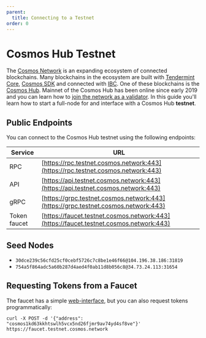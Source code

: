```yaml
---
parent:
  title: Connecting to a Testnet
order: 0
---
```


# Cosmos Hub Testnet

The [Cosmos Network](https://cosmos.network) is an expanding ecosystem of connected blockchains. Many blockchains in the ecosystem are built with [Tendermint Core](https://docs.tendermint.com/), [Cosmos SDK](https://docs.cosmos.network/) and connected with [IBC](https://ibcprotocol.org/). One of these blockchains is the [Cosmos Hub](https://cosmos.network/features). Mainnet of the Cosmos Hub has been online since early 2019 and you can learn how to [join the network as a validator](https://hub.cosmos.network). In this guide you'll learn how to start a full-node for and interface with a Cosmos Hub **testnet**.


## Public Endpoints

You can connect to the Cosmos Hub testnet using the following endpoints:

| Service      | URL                                                                                    |
| ------------ | -------------------------------------------------------------------------------------- |
| RPC          | [https://rpc.testnet.cosmos.network:443](https://rpc.testnet.cosmos.network:443)       |
| API          | [https://api.testnet.cosmos.network:443](https://api.testnet.cosmos.network:443)       |
| gRPC         | [https://grpc.testnet.cosmos.network:443](https://grpc.testnet.cosmos.network:443)     |
| Token faucet | [https://faucet.testnet.cosmos.network:443](https://faucet.testnet.cosmos.network:443) |

## Seed Nodes

* `30dce239c56cfd25cf0cebf5726c7c8be1e46f66@104.196.38.186:31819`
* `754a5f864adc5a60b287d4aed4f0ab11d8b056c8@34.73.24.113:31654`

## Requesting Tokens from a Faucet

The faucet has a simple [web-interface](https://faucet.testnet.cosmos.network), but you can also request tokens programmatically:

```
curl -X POST -d '{"address": "cosmos1kd63kkhtswlh5vcx5nd26fjmr9av74yd4sf8ve"}' https://faucet.testnet.cosmos.network
```